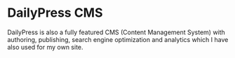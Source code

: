 # DailyPress CMS

DailyPress is also a fully featured CMS (Content Management System) with authoring, publishing, search engine optimization and analytics which I have also used for my own site.